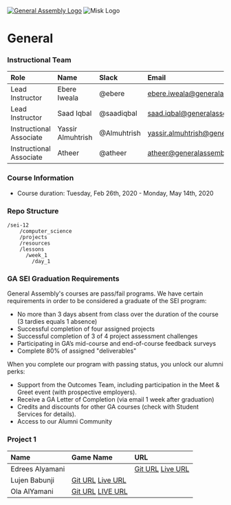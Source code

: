 [![General Assembly Logo](https://camo.githubusercontent.com/1a91b05b8f4d44b5bbfb83abac2b0996d8e26c92/687474703a2f2f692e696d6775722e636f6d2f6b6538555354712e706e67)](https://generalassemb.ly/education/web-development-immersive)
![Misk Logo](https://i.ibb.co/KmXhJbm/Webp-net-resizeimage-1.png)

# General


### Instructional Team

|Role        | Name            | Slack       | Email |
|:--         | :--             | :--         | :-- |
|Lead Instructor  | Ebere Iweala      | @ebere  | ebere.iweala@generalassemb.ly |
|Lead Instructor | Saad Iqbal | @saadiqbal | saad.iqbal@generalassemb.ly 
|Instructional Associate | Yassir Almuhtrish | @Almuhtrish | yassir.almuhtrish@generalassemb.ly |
|Instructional Associate | Atheer |  @atheer  | atheer@generalassemb.ly |

### Course Information

- Course duration: Tuesday, Feb 26th, 2020 - Monday, May 14th, 2020 

### Repo Structure

```
/sei-12
    /computer_science
    /projects
    /resources
    /lessons
      /week_1
        /day_1
```

### GA SEI Graduation Requirements

General Assembly's courses are pass/fail programs. We have certain requirements in order to be considered a graduate of the SEI program:

- No more than 3 days absent from class over the duration of the course (3 tardies equals 1 absence)
- Successful completion of four assigned projects
- Successful completion of 3 of 4 project assessment challenges
- Participating in GA’s mid-course and end-of-course feedback surveys
- Complete 80% of assigned "deliverables"

When you complete our program with passing status, you unlock our alumni perks:

- Support from the Outcomes Team, including participation in the Meet & Greet event (with prospective employers).
- Receive a GA Letter of Completion (via email 1 week after graduation)
- Credits and discounts for other GA courses (check with Student Services for details).
- Access to our Alumni Community


### Project 1
|Name       | Game Name            | URL    |
|:--         | :--             | :--         |
| Edrees Alyamani |	| [Git URL](https://git.generalassemb.ly/alyamaniedrees/Project_Prompt_1) [Live URL](https://pages.git.generalassemb.ly/alyamaniedrees/Project_Prompt_1/)|
|Lujen	Babunji |	[Git URL](https://git.generalassemb.ly/lujenbabunji/Rock-Paper-Scissors)	[Live URL](https://pages.git.generalassemb.ly/lujenbabunji/Rock-Paper-Scissors/)|
|Ola AlYamani|	[Git URL](https://git.generalassemb.ly/OLA13/Sudoku---Ola)	[LIVE URL](https://pages.git.generalassemb.ly/OLA13/Sudoku---Ola/) | 

